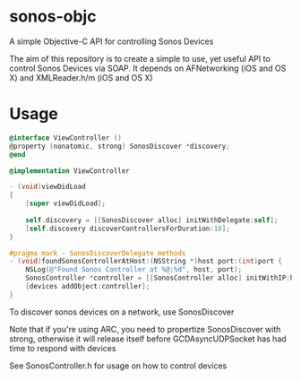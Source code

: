 sonos-objc
==========

A simple Objective-C API for controlling Sonos Devices

The aim of this repository is to create a simple to use, yet useful API to control Sonos Devices via SOAP. It depends on AFNetworking (iOS and OS X) and XMLReader.h/m (iOS and OS X)

# Usage

```objective-c
@interface ViewController ()
@property (nonatomic, strong) SonosDiscover *discovery;
@end

@implementation ViewController

- (void)viewDidLoad
{
    [super viewDidLoad];
    
    self.discovery = [[SonosDiscover alloc] initWithDelegate:self];
    [self.discovery discoverControllersForDuration:10];
}

#pragma mark - SonosDiscoverDelegate methods
- (void)foundSonosControllerAtHost:(NSString *)host port:(int)port {
    NSLog(@"Found Sonos Controller at %@:%d", host, port);
    SonosController *controller = [[SonosController alloc] initWithIP:host port:port];
    [devices addObject:controller];
}
```
To discover sonos devices on a network, use SonosDiscover

Note that if you're using ARC, you need to propertize SonosDiscover with strong, otherwise it will release itself before GCDAsyncUDPSocket has had time to respond with devices

See SonosController.h for usage on how to control devices

